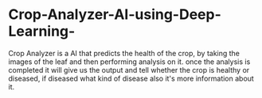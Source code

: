 # Crop-Analyzer-AI-using-Deep-Learning-
Crop Analyzer is a AI that predicts the health of the crop, by taking the images of the leaf and then performing analysis on it. once the analysis is completed it will give us the output and tell whether the crop is healthy or diseased, if diseased what kind of disease also it's more information about it.
